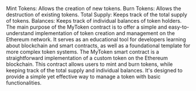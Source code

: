 Mint Tokens: Allows the creation of new tokens. Burn Tokens: Allows the destruction of existing tokens. Total Supply: Keeps track of the total supply of tokens. Balances: Keeps track of individual balances of token holders. The main purpose of the MyToken contract is to offer a simple and easy-to-understand implementation of token creation and management on the Ethereum network. It serves as an educational tool for developers learning about blockchain and smart contracts, as well as a foundational template for more complex token systems. The MyToken smart contract is a straightforward implementation of a custom token on the Ethereum blockchain. This contract allows users to mint and burn tokens, while keeping track of the total supply and individual balances. It's designed to provide a simple yet effective way to manage a token with basic functionalities.

